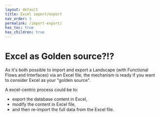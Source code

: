 ```yaml
---
layout: default
title: Excel import/export
nav_order: 3
permalink: /import-export/
has_toc: true
has_children: true
---
```


# Excel as Golden source?!?

As it's both possible to import and export a Landscape (with Functional Flows and Interfaces) via an Excel file, the mechanism is ready if you want to consider Excel as your "golden source".

A excel-centric process could be to:
- export the database content in Excel, 
- modify the content in Excel file, 
- and then re-import the full data from the Excel file.